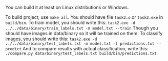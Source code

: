 You can build it at least on Linux distributions or Windows.

To build project, use `make all`.
You should have file `task2.o` or `task2.exe` in `build/bin`.
To train model, you should write this:
`task2.exe -d ../../data/binary/train_labels.txt -m model.txt --train`
Though you should have images in data/binary so it will be trained on them.
To classify images, you should write this:
`task2.exe -d ../../data/binary/test_labels.txt -m model.txt -l predictions.txt --predict`
And to compare results with actual classification, write this:
`./compare.py data/binary/test_labels.txt build/bin/predictions.txt`


